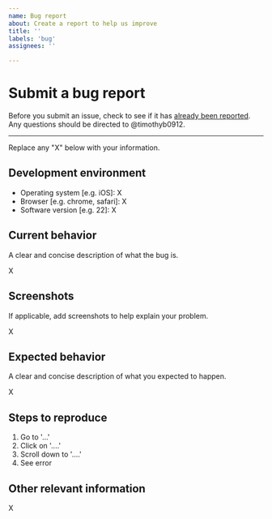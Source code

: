```yaml
---
name: Bug report
about: Create a report to help us improve
title: ''
labels: 'bug'
assignees: ''

---
```



# Submit a bug report

Before you submit an issue, check to see if it has [already been reported][1].
Any questions should be directed to @timothyb0912.

---

Replace any "X" below with your information.

## Development environment

- Operating system [e.g. iOS]: X
- Browser [e.g. chrome, safari]: X
- Software version [e.g. 22]: X


## Current behavior

A clear and concise description of what the bug is.  

X

## Screenshots

If applicable, add screenshots to help explain your problem.

X

## Expected behavior

A clear and concise description of what you expected to happen.

X

## Steps to reproduce

1. Go to '...'
2. Click on '....'
3. Scroll down to '....'
4. See error

## Other relevant information

X

[1]: https://github.com/timothyb0912/presentations/issues

<!-- Adapted from https://raw.githubusercontent.com/tylucaskelley/github-templates/master/ISSUE_TEMPLATE.md
and from https://raw.githubusercontent.com/leynier/python-template/main/.github/ISSUE_TEMPLATE/bug_report.md
-->
